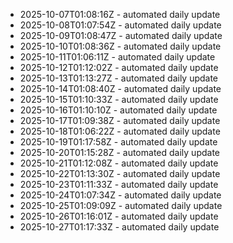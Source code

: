 - 2025-10-07T01:08:16Z - automated daily update
- 2025-10-08T01:07:54Z - automated daily update
- 2025-10-09T01:08:47Z - automated daily update
- 2025-10-10T01:08:36Z - automated daily update
- 2025-10-11T01:06:11Z - automated daily update
- 2025-10-12T01:12:02Z - automated daily update
- 2025-10-13T01:13:27Z - automated daily update
- 2025-10-14T01:08:40Z - automated daily update
- 2025-10-15T01:10:33Z - automated daily update
- 2025-10-16T01:10:10Z - automated daily update
- 2025-10-17T01:09:38Z - automated daily update
- 2025-10-18T01:06:22Z - automated daily update
- 2025-10-19T01:17:58Z - automated daily update
- 2025-10-20T01:15:28Z - automated daily update
- 2025-10-21T01:12:08Z - automated daily update
- 2025-10-22T01:13:30Z - automated daily update
- 2025-10-23T01:11:33Z - automated daily update
- 2025-10-24T01:07:34Z - automated daily update
- 2025-10-25T01:09:09Z - automated daily update
- 2025-10-26T01:16:01Z - automated daily update
- 2025-10-27T01:17:33Z - automated daily update
